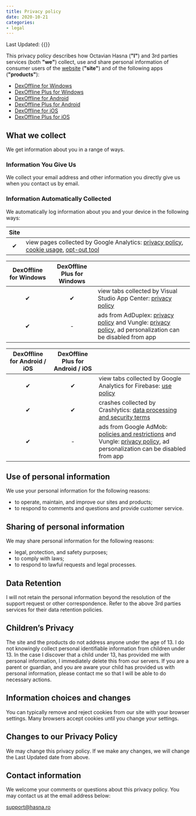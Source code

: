 ```yaml
---
title: Privacy policy
date: 2020-10-21
categories:
- legal
---
```


Last Updated: {{<lastModifiedDate>}}

This privacy policy describes how Octavian Hasna (**"I"**) and 3rd parties services (both **"we"**)
collect, use and share personal information of consumer users of the 
[website](https://www.hasna.ro) (**"site"**) and of the following apps (**"products"**):
* [DexOffline for Windows](https://www.microsoft.com/store/apps/9n5xfpst5974)
* [DexOffline Plus for Windows](https://www.microsoft.com/store/apps/9nfvk1wqt472)
* [DexOffline for Android](https://play.google.com/store/apps/details?id=ro.hasna.dexoffline)
* [DexOffline Plus for Android](https://play.google.com/store/apps/details?id=ro.hasna.dexoffline.plus)
* [DexOffline for iOS](https://apps.apple.com/app/id1567763970#?platform=iphone)
* [DexOffline Plus for iOS](https://apps.apple.com/app/id1567769712#?platform=iphone)

## What we collect

We get information about you in a range of ways.

### Information You Give Us

We collect your email address and other information you directly give us when you contact us by email.

### Information Automatically Collected

We automatically log information about you and your device in the following ways:

| Site | |
| :---: | :--- |
| ✔ | view pages collected by Google Analytics: [privacy policy](https://policies.google.com/privacy), [cookie usage](https://developers.google.com/analytics/devguides/collection/analyticsjs/cookie-usage), [opt-out tool](https://tools.google.com/dlpage/gaoptout) |

| DexOffline for Windows | DexOffline Plus for Windows | |
| :---: | :---: | :--- |
| ✔ | ✔ | view tabs collected by Visual Studio App Center: [privacy policy](https://privacy.microsoft.com) |
| ✔ | - | ads from AdDuplex: [privacy policy](https://www.adduplex.com/privacy-policy) and Vungle: [privacy policy](https://vungle.com/privacy/), ad personalization can be disabled from app |

| DexOffline for Android / iOS | DexOffline Plus for Android / iOS | |
| :---: | :---: | :--- |
| ✔ | ✔ | view tabs collected by Google Analytics for Firebase: [use policy](https://firebase.google.com/policies/analytics) |
| ✔ | ✔ | crashes collected by Crashlytics: [data processing and security terms](https://firebase.google.com/terms/crashlytics-app-distribution-data-processing-terms) |
| ✔ | - | ads from Google AdMob: [policies and restrictions](https://support.google.com/admob/answer/6128543) and Vungle: [privacy policy](https://vungle.com/privacy/), ad personalization can be disabled from app |

## Use of personal information

We use your personal information for the following reasons:
* to operate, maintain, and improve our sites and products;
* to respond to comments and questions and provide customer service.

## Sharing of personal information

We may share personal information for the following reasons:
* legal, protection, and safety purposes;
* to comply with laws;
* to respond to lawful requests and legal processes.

## Data Retention

I will not retain the personal information beyond the resolution of the support request or other correspondence. Refer
to the above 3rd parties services for their data retention policies.

## Children’s Privacy

The site and the products do not address anyone under the age of 13. I do not knowingly collect personal identifiable
information from children under 13. In the case I discover that a child under 13, has provided me with personal
information, I immediately delete this from our servers. If you are a parent or guardian, and you are aware your child
has provided us with personal information, please contact me so that I will be able to do necessary actions.

## Information choices and changes

You can typically remove and reject cookies from our site with your browser settings. Many browsers accept cookies until
you change your settings.

## Changes to our Privacy Policy

We may change this privacy policy. If we make any changes, we will change the Last Updated date from above.

## Contact information

We welcome your comments or questions about this privacy policy. You may contact us at the email address below:

support@hasna.ro
